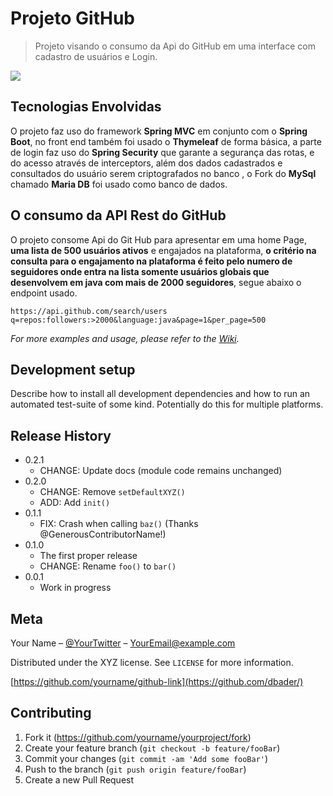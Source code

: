 # Projeto GitHub
> Projeto visando o consumo da Api do GitHub em uma interface com cadastro de usuários e Login.

![](header.png)

## Tecnologias Envolvidas

O projeto faz uso do framework **Spring MVC** em conjunto com o **Spring Boot**, no front end também foi usado o **Thymeleaf** de forma básica, a parte de login faz uso do **Spring Security** que garante a segurança das rotas, e do acesso através de interceptors, além dos dados cadastrados e consultados do usuário serem criptografados no banco , o Fork do **MySql** chamado **Maria DB** foi usado como banco de dados.

## O consumo da API Rest do GitHub

O projeto consome Api do Git Hub para apresentar em uma home Page, **uma lista de 500 usuários ativos** e engajados na plataforma, **o critério na consulta para o engajamento na plataforma é feito pelo numero de seguidores onde entra na lista somente usuários globais que desenvolvem em java com mais de 2000 seguidores**, segue abaixo o endpoint usado.


```https://api.github.com/search/users q=repos:followers:>2000&language:java&page=1&per_page=500```

_For more examples and usage, please refer to the [Wiki][wiki]._

## Development setup

Describe how to install all development dependencies and how to run an automated test-suite of some kind. Potentially do this for multiple platforms.



## Release History

* 0.2.1
    * CHANGE: Update docs (module code remains unchanged)
* 0.2.0
    * CHANGE: Remove `setDefaultXYZ()`
    * ADD: Add `init()`
* 0.1.1
    * FIX: Crash when calling `baz()` (Thanks @GenerousContributorName!)
* 0.1.0
    * The first proper release
    * CHANGE: Rename `foo()` to `bar()`
* 0.0.1
    * Work in progress

## Meta

Your Name – [@YourTwitter](https://twitter.com/dbader_org) – YourEmail@example.com

Distributed under the XYZ license. See ``LICENSE`` for more information.

[https://github.com/yourname/github-link](https://github.com/dbader/)

## Contributing

1. Fork it (<https://github.com/yourname/yourproject/fork>)
2. Create your feature branch (`git checkout -b feature/fooBar`)
3. Commit your changes (`git commit -am 'Add some fooBar'`)
4. Push to the branch (`git push origin feature/fooBar`)
5. Create a new Pull Request

<!-- Markdown link & img dfn's -->
[npm-image]: https://img.shields.io/npm/v/datadog-metrics.svg?style=flat-square
[npm-url]: https://npmjs.org/package/datadog-metrics
[npm-downloads]: https://img.shields.io/npm/dm/datadog-metrics.svg?style=flat-square
[travis-image]: https://img.shields.io/travis/dbader/node-datadog-metrics/master.svg?style=flat-square
[travis-url]: https://travis-ci.org/dbader/node-datadog-metrics
[wiki]: https://github.com/yourname/yourproject/wiki
